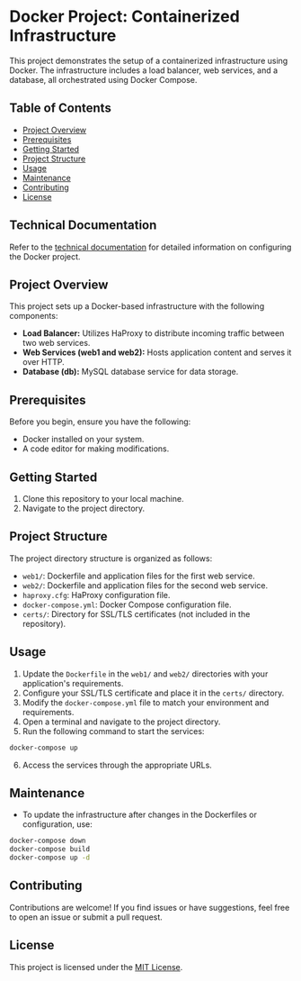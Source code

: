 # Docker Project: Containerized Infrastructure

This project demonstrates the setup of a containerized infrastructure using Docker. The infrastructure includes a load balancer, web services, and a database, all orchestrated using Docker Compose.

## Table of Contents

- [Project Overview](#project-overview)
- [Prerequisites](#prerequisites)
- [Getting Started](#getting-started)
- [Project Structure](#project-structure)
- [Usage](#usage)
- [Maintenance](#maintenance)
- [Contributing](#contributing)
- [License](#license)

## Technical Documentation

Refer to the [technical documentation](Documentation.md) for detailed information on configuring the Docker project.


## Project Overview

This project sets up a Docker-based infrastructure with the following components:

- **Load Balancer:** Utilizes HaProxy to distribute incoming traffic between two web services.
- **Web Services (web1 and web2):** Hosts application content and serves it over HTTP.
- **Database (db):** MySQL database service for data storage.

## Prerequisites

Before you begin, ensure you have the following:

- Docker installed on your system.
- A code editor for making modifications.

## Getting Started

1. Clone this repository to your local machine.
2. Navigate to the project directory.

## Project Structure

The project directory structure is organized as follows:

- `web1/`: Dockerfile and application files for the first web service.
- `web2/`: Dockerfile and application files for the second web service.
- `haproxy.cfg`: HaProxy configuration file.
- `docker-compose.yml`: Docker Compose configuration file.
- `certs/`: Directory for SSL/TLS certificates (not included in the repository).

## Usage

1. Update the `Dockerfile` in the `web1/` and `web2/` directories with your application's requirements.
2. Configure your SSL/TLS certificate and place it in the `certs/` directory.
3. Modify the `docker-compose.yml` file to match your environment and requirements.
4. Open a terminal and navigate to the project directory.
5. Run the following command to start the services:

```bash 
docker-compose up
```

6. Access the services through the appropriate URLs.

## Maintenance

- To update the infrastructure after changes in the Dockerfiles or configuration, use:

```bash
docker-compose down
docker-compose build
docker-compose up -d
```


## Contributing

Contributions are welcome! If you find issues or have suggestions, feel free to open an issue or submit a pull request.

## License

This project is licensed under the [MIT License](LICENSE).
